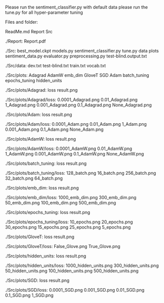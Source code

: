 Please run the sentiment_classifier.py with default data
please run the tune.py for all hyper-parameter tuning 

Files and folder:

ReadMe.md  Report  Src

./Report:
Report.pdf

./Src:
best_model.ckpt  models.py         sentiment_classifier.py  tune.py
data             plots             sentiment_data.py
evaluator.py     preprocessing.py  test-blind.output.txt

./Src/data:
dev.txt  test-blind.txt  train.txt  vocab.txt

./Src/plots:
Adagrad  AdamW         emb_dim        GloveT        SGD
Adam     batch_tuning  epochs_tuning  hidden_units

./Src/plots/Adagrad:
loss  result.png

./Src/plots/Adagrad/loss:
0.0001_Adagrad.png  0.01_Adagrad.png  1_Adagrad.png
0.001_Adagrad.png   0.1_Adagrad.png   None_Adagrad.png

./Src/plots/Adam:
loss  result.png

./Src/plots/Adam/loss:
0.0001_Adam.png  0.01_Adam.png  1_Adam.png
0.001_Adam.png   0.1_Adam.png   None_Adam.png

./Src/plots/AdamW:
loss  result.png

./Src/plots/AdamW/loss:
0.0001_AdamW.png  0.01_AdamW.png  1_AdamW.png
0.001_AdamW.png   0.1_AdamW.png   None_AdamW.png

./Src/plots/batch_tuning:
loss  result.png

./Src/plots/batch_tuning/loss:
128_batch.png  16_batch.png  256_batch.png  32_batch.png  64_batch.png

./Src/plots/emb_dim:
loss  result.png

./Src/plots/emb_dim/loss:
1000_emb_dim.png  300_emb_dim.png  50_emb_dim.png
100_emb_dim.png   500_emb_dim.png

./Src/plots/epochs_tuning:
loss  result.png

./Src/plots/epochs_tuning/loss:
10_epochs.png  20_epochs.png  30_epochs.png
15_epochs.png  25_epochs.png  5_epochs.png

./Src/plots/GloveT:
loss  result.png

./Src/plots/GloveT/loss:
False_Glove.png  True_Glove.png

./Src/plots/hidden_units:
loss  result.png

./Src/plots/hidden_units/loss:
1000_hidden_units.png  300_hidden_units.png  50_hidden_units.png
100_hidden_units.png   500_hidden_units.png

./Src/plots/SGD:
loss  result.png

./Src/plots/SGD/loss:
0.0001_SGD.png  0.001_SGD.png  0.01_SGD.png  0.1_SGD.png  1_SGD.png
